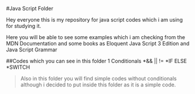 #Java Script Folder

Hey everyone this is my repository for java script codes which i am using for studying it.

Here you will be able to see some examples which i am checking from the MDN Documentation
and some books as Eloquent Java Script 3 Edition and Java Script Grammar

##Codes which you can see in this folder
1 Conditionals
*&& || != 
*IF ELSE
*SWITCH
>Also in this folder you will find simple codes without conditionals although i decided to put inside this folder as it is a simple code.